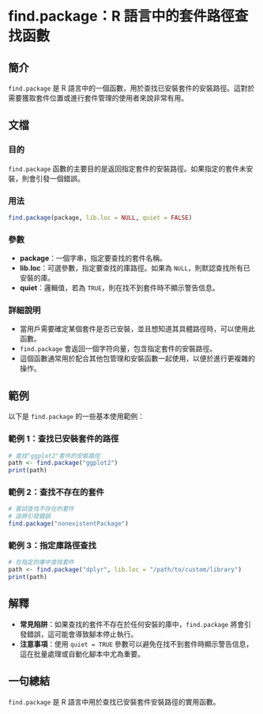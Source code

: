 <!--
Meta Description: # find.package：R 語言中的套件路徑查找函數 ## 簡介 `find.package` 是 R 語言中的一個函數，用於查找已安裝套件的安裝路徑。這對於需要獲取套件位置或進行套件管理的使用者來說非常有用。 ## 文檔 ### 目的 `find.package` 函數的主要目的是返回指定套...
Meta Keywords: package, find, path, lib, loc
-->

# find.package：R 語言中的套件路徑查找函數

## 簡介
`find.package` 是 R 語言中的一個函數，用於查找已安裝套件的安裝路徑。這對於需要獲取套件位置或進行套件管理的使用者來說非常有用。

## 文檔
### 目的
`find.package` 函數的主要目的是返回指定套件的安裝路徑。如果指定的套件未安裝，則會引發一個錯誤。

### 用法
```R
find.package(package, lib.loc = NULL, quiet = FALSE)
```

### 參數
- **package**：一個字串，指定要查找的套件名稱。
- **lib.loc**：可選參數，指定要查找的庫路徑。如果為 `NULL`，則默認查找所有已安裝的庫。
- **quiet**：邏輯值，若為 `TRUE`，則在找不到套件時不顯示警告信息。

### 詳細說明
- 當用戶需要確定某個套件是否已安裝，並且想知道其具體路徑時，可以使用此函數。
- `find.package` 會返回一個字符向量，包含指定套件的安裝路徑。
- 這個函數通常用於配合其他包管理和安裝函數一起使用，以便於進行更複雜的操作。

## 範例
以下是 `find.package` 的一些基本使用範例：

### 範例 1：查找已安裝套件的路徑
```R
# 查找"ggplot2"套件的安裝路徑
path <- find.package("ggplot2")
print(path)
```

### 範例 2：查找不存在的套件
```R
# 嘗試查找不存在的套件
# 這將引發錯誤
find.package("nonexistentPackage")
```

### 範例 3：指定庫路徑查找
```R
# 在指定的庫中查找套件
path <- find.package("dplyr", lib.loc = "/path/to/custom/library")
print(path)
```

## 解釋
- **常見陷阱**：如果查找的套件不存在於任何安裝的庫中，`find.package` 將會引發錯誤，這可能會導致腳本停止執行。
- **注意事項**：使用 `quiet = TRUE` 參數可以避免在找不到套件時顯示警告信息，這在批量處理或自動化腳本中尤為重要。

## 一句總結
`find.package` 是 R 語言中用於查找已安裝套件安裝路徑的實用函數。